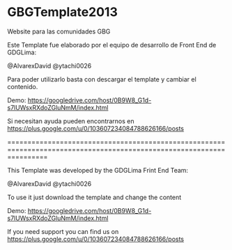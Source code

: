 GBGTemplate2013
===============

Website para las comunidades GBG

Este Template fue elaborado por el equipo de desarrollo de Front End de GDGLima:

@AlvarexDavid
@ytachi0026

Para poder utilizarlo basta con descargar el template y cambiar el contenido.

Demo: https://googledrive.com/host/0B9W8_G1d-s7lUWsxRXdoZGluNmM/index.html

Si necesitan ayuda pueden encontrarnos en https://plus.google.com/u/0/103607234084788626166/posts

======================================================================================================================

This Template was developed by the GDGLima Frint End Team:

@AlvarexDavid
@ytachi0026

To use it just download the template and change the content

Demo: https://googledrive.com/host/0B9W8_G1d-s7lUWsxRXdoZGluNmM/index.html

If you need support you can find us on https://plus.google.com/u/0/103607234084788626166/posts